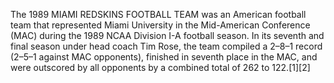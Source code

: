 The 1989 MIAMI REDSKINS FOOTBALL TEAM was an American football team that represented Miami University in the Mid-American Conference (MAC) during the 1989 NCAA Division I-A football season. In its seventh and final season under head coach Tim Rose, the team compiled a 2–8–1 record (2–5–1 against MAC opponents), finished in seventh place in the MAC, and were outscored by all opponents by a combined total of 262 to 122.[1][2]
